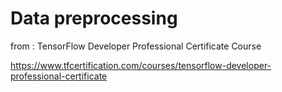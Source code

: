 # Data preprocessing
from : TensorFlow Developer Professional Certificate Course

https://www.tfcertification.com/courses/tensorflow-developer-professional-certificate
